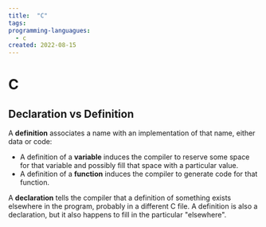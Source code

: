 ```yaml
---
title:  "C"
tags:
programming-languagues:
  - c
created: 2022-08-15
---
```

# C
## Declaration vs Definition
A **definition** associates a name with an implementation of that name, either data or code:

 - A definition of a **variable** induces the compiler to reserve some space for that variable and possibly fill that space with a particular value.
- A definition of a **function** induces the compiler to generate code for that function.

A **declaration** tells the compiler that a definition of something exists elsewhere in the program, probably in a different C file. A definition is also a declaration, but it also happens to fill in the particular "elsewhere".